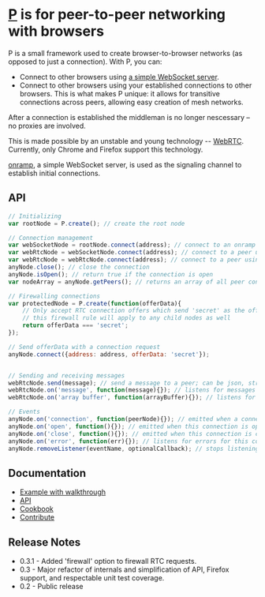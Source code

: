 # <a href="http://ozan.io/p">P</a> is for peer-to-peer networking with browsers

P is a small framework used to create browser-to-browser networks (as opposed to just a connection). With P, you can:

* Connect to other browsers using [a simple WebSocket server](https://github.com/oztu/onramp).
* Connect to other browsers using your established connections to other browsers. This is what makes P unique: it allows for transitive connections across peers, allowing easy creation of mesh networks.

After a connection is established the middleman is no longer nescessary – no proxies are involved.

This is made possible by an unstable and young technology -- [WebRTC](http://www.webrtc.org/). 
Currently, only Chrome and Firefox support this technology.

[onramp](https://github.com/oztu/onramp), a simple WebSocket server, is used as the signaling channel 
to establish initial connections.

## API
```javascript
// Initializing
var rootNode = P.create(); // create the root node

// Connection management
var webSocketNode = rootNode.connect(address); // connect to an onramp WebSocket server
var webRtcNode = webSocketNode.connect(address); // connect to a peer using an onramp connection
var webRtcNode = webRtcNode.connect(address); // connect to a peer using an existing peer connection
anyNode.close(); // close the connection
anyNode.isOpen(); // return true if the connection is open
var nodeArray = anyNode.getPeers(); // returns an array of all peer connections

// Firewalling connections
var protectedNode = P.create(function(offerData){
	// Only accept RTC connection offers which send 'secret' as the offer data
	// this firewall rule will apply to any child nodes as well
	return offerData === 'secret';
});

// Send offerData with a connection request
anyNode.connect({address: address, offerData: 'secret'});


// Sending and receiving messages
webRtcNode.send(message); // send a message to a peer; can be json, string, or arraybuffer
webRtcNode.on('message', function(message){}); // listens for messages from a peer
webRtcNode.on('array buffer', function(arrayBuffer){}); // listens for array buffers from a peer

// Events
anyNode.on('connection', function(peerNode){}); // emitted when a connection is made via this peer
anyNode.on('open', function(){}); // emitted when this connection is open and ready
anyNode.on('close', function(){}); // emitted when this connection is closed
anyNode.on('error', function(err){}); // listens for errors for this connection
anyNode.removeListener(eventName, optionalCallback); // stops listening to an event
```


## Documentation
* [Example with walkthrough](http://ozan.io/p/#walkthrough)
* [API](http://ozan.io/p/#use)
* [Cookbook](http://ozan.io/p/#cookbook)
* [Contribute](http://ozan.io/p/#contribute)

## Release Notes
* 0.3.1 - Added 'firewall' option to firewall RTC requests.
* 0.3 - Major refactor of internals and simplification of API, Firefox support, and respectable unit test coverage.
* 0.2 - Public release
